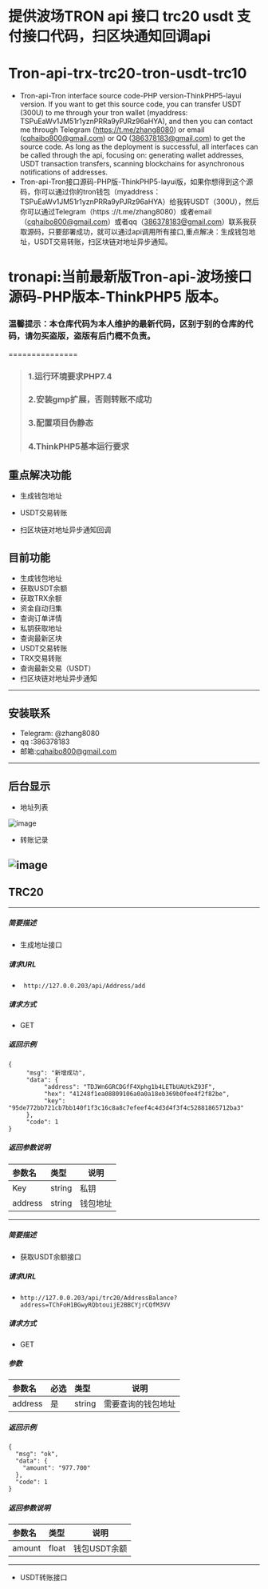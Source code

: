 ﻿
# 提供波场TRON api 接口  trc20 usdt 支付接口代码，扫区块通知回调api
# Tron-api-trx-trc20-tron-usdt-trc10
- Tron-api-Tron interface source code-PHP version-ThinkPHP5-layui version. If you want to get this source code, you can transfer USDT (300U) to me through your tron ​​wallet (myaddress: TSPuEaWv1JM51r1yznPRRa9yPJRz96aHYA), and then you can contact me through Telegram (https://t.me/zhang8080) or email (cqhaibo800@gmail.com) or QQ (386378183@gmail.com) to get the source code. As long as the deployment is successful, all interfaces can be called through the api, focusing on: generating wallet addresses, USDT transaction transfers, scanning blockchains for asynchronous notifications of addresses.
- Tron-api-Tron接口源码-PHP版-ThinkPHP5-layui版，如果你想得到这个源码，你可以通过你的tron钱包（myaddress：TSPuEaWv1JM51r1yznPRRa9yPJRz96aHYA）给我转USDT（300U），然后你可以通过Telegram（https ://t.me/zhang8080）或者email（cqhaibo800@gmail.com）或者qq（386378183@gmail.com）联系我获取源码，只要部署成功，就可以通过api调用所有接口,重点解决：生成钱包地址，USDT交易转账，扫区块链对地址异步通知。

# tronapi:当前最新版Tron-api-波场接口源码-PHP版本-ThinkPHP5 版本。
### 温馨提示：本仓库代码为本人维护的最新代码，区别于别的仓库的代码，请勿买盗版，盗版有后门概不负责。
===============
>### 1.运行环境要求PHP7.4
>### 2.安装gmp扩展，否则转账不成功
>### 3.配置项目伪静态
>### 4.ThinkPHP5基本运行要求
## 重点解决功能
* 生成钱包地址

* USDT交易转账

* 扫区块链对地址异步通知回调

## 目前功能
* 生成钱包地址
* 获取USDT余额
* 获取TRX余额
* 资金自动归集
* 查询订单详情
* 私钥获取地址
* 查询最新区块
* USDT交易转账
* TRX交易转账
* 查询最新交易（USDT）
* 扫区块链对地址异步通知

------------

## 安装联系
* Telegram: @zhang8080
* qq :386378183
* 邮箱:cqhaibo800@gmail.com
------------
## 后台显示

* 地址列表

![image](https://github.com/pchaibo/usdtpay/blob/master/add.png)

* 转账记录

![image](https://github.com/pchaibo/usdtpay/blob/master/order.png)
------------
## TRC20
------------
##### 简要描述

- 生成地址接口

##### 请求URL
- ` http://127.0.0.203/api/Address/add`
  
##### 请求方式
- GET 


##### 返回示例 

```
{
     "msg": "新增成功",
     "data": {
          "address": "TDJWn6GRCDGfF4Xphg1b4LETbUAUtkZ93F",
          "hex": "41248f1ea08809106a0a0a18eb369b0fee4f2f82be",
          "key": "95de772bb721cb7bb140f1f3c16c8a8c7efeef4c4d3d4f3f4c52881865712ba3"
     },
     "code": 1
}
```

##### 返回参数说明 

|参数名|类型|说明|
|:-----  |:-----|-----                           |
|Key |string   |私钥 |
|address |string   |钱包地址 |


------------

##### 简要描述

- 获取USDT余额接口

##### 请求URL
- ` http://127.0.0.203/api/trc20/AddressBalance?address=TChFoH1BGwyRQbtouijE2BBCYjrCQfM3VV `
  
##### 请求方式
- GET 

##### 参数

|参数名|必选|类型|说明|
|:----    |:---|:----- |-----   |
|address |是  |string |需要查询的钱包地址   |

##### 返回示例 

```
{
  "msg": "ok",
  "data": {
    "amount": "977.700"
  },
  "code": 1
}
```

##### 返回参数说明 

|参数名|类型|说明|
|:-----  |:-----|-----                           |
|amount |float   |钱包USDT余额 |


------------
- USDT转账接口



